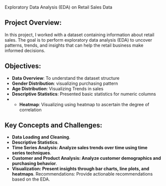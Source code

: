 Exploratory Data Analysis (EDA) on Retail Sales Data


##  Project Overview:

In this project, I worked with a dataset containing information about retail sales. The goal is
to perform exploratory data analysis (EDA) to uncover patterns, trends, and insights that can
help the retail business make informed decisions.

## Objectives:
* **Data Overview**: To understand the dataset structure
* **Gender Distribution**: visualizing purchasing pattern
* **Age Distribution**: Visualizing Trends in sales
* **Descriptive Statistics**: Presented basic statistics for numeric columns
* * **Heatmap**: Visualizing using heatmap to ascertain the degree of correlation






## Key Concepts and Challenges:



* **Data Loading and Cleaning**.
* **Descriptive Statistics**.
* **Time Series Analysis: Analyze sales trends over time using time series techniques**.
* **Customer and Product Analysis: Analyze customer demographics and purchasing behavior**.
* **Visualization: Present insights through bar charts, line plots, and heatmaps**.
Recommendations: Provide actionable recommendations based on the EDA.
